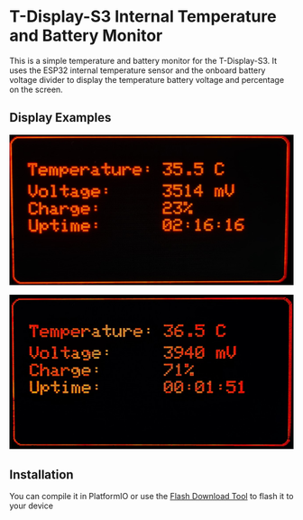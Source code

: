 # T-Display-S3 Internal Temperature and Battery Monitor

This is a simple temperature and battery monitor for the T-Display-S3.
It uses the ESP32 internal temperature sensor and the onboard battery voltage divider to display the temperature battery voltage and percentage on the screen.

## Display Examples

![T-Display showing temperature of 36.5°C, voltage of 3940mV, 71% charge, and uptime of 00:01:51](20250204_000542-2.jpg)

![T-Display showing temperature of 35.5°C, voltage of 3514mV, 23% charge, and uptime of 02:16:16](20250203_215118-2.jpg)



## Installation

You can compile it in PlatformIO or use the [Flash Download Tool](https://docs.espressif.com/projects/esp-test-tools/en/latest/esp32/production_stage/tools/flash_download_tool.html) to flash it to your device



